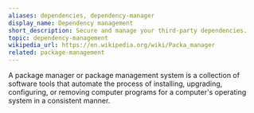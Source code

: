 ```yaml
---
aliases: dependencies, dependency-manager
display_name: Dependency management
short_description: Secure and manage your third-party dependencies.
topic: dependency-management
wikipedia_url: https://en.wikipedia.org/wiki/Packa_manager
related: package-management
---
```

A package manager or package management system is a collection of software tools that automate the process of installing, upgrading, configuring, or removing computer programs for a computer's operating system in a consistent manner.
